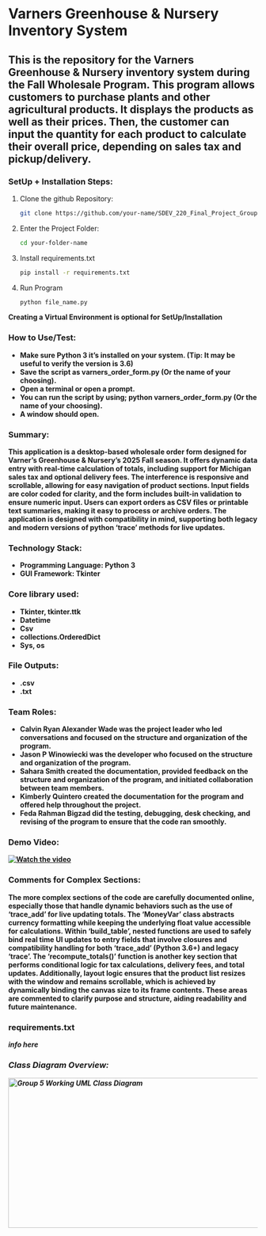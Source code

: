 # Varners Greenhouse & Nursery Inventory System
## This is the repository for the Varners Greenhouse & Nursery inventory system during the Fall Wholesale Program. This program allows customers to purchase plants and other agricultural products. It displays the products as well as their prices. Then, the customer can input the quantity for each product to calculate their overall price, depending on sales tax and pickup/delivery.

### SetUp + Installation Steps:
1. Clone the github Repository:
   ```bash
   git clone https://github.com/your-name/SDEV_220_Final_Project_Group5.git
2. Enter the Project Folder:
   ```bash
   cd your-folder-name
3. Install requirements.txt
   ```bash
   pip install -r requirements.txt

4. Run Program
   ``` bash
   python file_name.py
<b>Creating a Virtual Environment is optional for SetUp/Installation<b>   

### How to Use/Test:
- Make sure Python 3 it’s installed on your system. (Tip: It may be useful to verify the version is 3.6)
- Save the script as varners_order_form.py (Or the name of your choosing).
- Open a terminal or open a prompt.
- You can run the script by using; python varners_order_form.py (Or the name of your choosing). 
- A window should open. 

### Summary:
This application is a desktop-based wholesale order form designed for Varner’s Greenhouse & Nursery’s 2025 Fall season. It offers dynamic data entry with real-time calculation of totals, including support for Michigan sales tax and optional delivery fees. The interference is responsive and scrollable, allowing for easy navigation of product sections. Input fields are color coded for clarity, and the form includes built-in validation to ensure numeric input. Users can export orders as CSV files or printable text summaries, making it easy to process or archive orders. The application is designed with compatibility in mind, supporting both legacy and modern versions of python ‘trace’ methods for live updates.


### Technology Stack:
- Programming Language: Python 3
- GUI Framework: Tkinter 
### Core library used:
- Tkinter, tkinter.ttk
- Datetime
- Csv
- collections.OrderedDict
- Sys, os
### File Outputs:
- .csv
- .txt

  
### Team Roles:
 - Calvin Ryan Alexander Wade was the project leader who led conversations and focused on the structure and organization of the program.
 - Jason P Winowiecki was the developer who focused on the structure and organization of the program.
 - Sahara Smith created the documentation, provided feedback on the structure and organization of the program, and initiated collaboration between team members.
 - Kimberly Quintero created the documentation for the program and offered help throughout the project.
 - Feda Rahman Bigzad did the testing, debugging, desk checking, and revising of the program to ensure that the code ran smoothly.


### Demo Video:
[![Watch the video](https://img.youtube.com/vi/Jxxnuoa8lik/maxresdefault.jpg)](https://youtu.be/Jxxnuoa8lik)

### Comments for Complex Sections:
The more complex sections of the code are carefully documented online, especially those that handle dynamic behaviors such as the use of ‘trace_add’ for live updating totals. The ‘MoneyVar’ class abstracts currency formatting while keeping the underlying float value accessible for calculations. Within ‘build_table’, nested functions are used to safely bind real time UI updates to entry fields that involve closures and compatibility handling for both ‘trace_add’ (Python 3.6+) and legacy ‘trace’. The ‘recompute_totals()’ function is another key section that performs conditional logic for tax calculations, delivery fees, and total updates. Additionally, layout logic ensures that the product list resizes with the window and remains scrollable, which is achieved by dynamically binding the canvas size to its frame contents. These areas are commented to clarify purpose and structure, aiding readability and future maintenance.

### requirements.txt
<em>info here<em>

### Class Diagram Overview:
<img width="721" height="303" alt="Group 5 Working UML Class Diagram" src="https://github.com/user-attachments/assets/d9b15b75-fe18-420c-b842-cfe83e682da4" />

